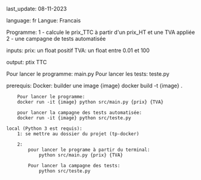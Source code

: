 last_update: 08-11-2023

language: fr
Langue: Francais

Programme: 
    1 - calcule le prix_TTC à partir d'un prix_HT et une TVA appliée
    2 - une campagne de tests automatisée

inputs:
    prix: un float positif
    TVA: un float entre 0.01 et 100

output:
    ptix TTC

Pour lancer le programme: main.py
Pour lancer les tests: teste.py

prerequis:
    Docker:
        builder une image {image}
        docker build -t {image} .

        Pour lancer le programme:
        docker run -it {image} python src/main.py {prix} {TVA}

        pour lancer la campagne des tests automatisée:
        docker run -it {image} python src/teste.py

    local (Python 3 est requis):
        1: se mettre au dossier du projet (tp-docker)

        2:
            pour lancer le programe à partir du terminal: 
                python src/main.py {prix} {TVA}

            Pour lancer la campagne des tests:
                python src/teste.py 
